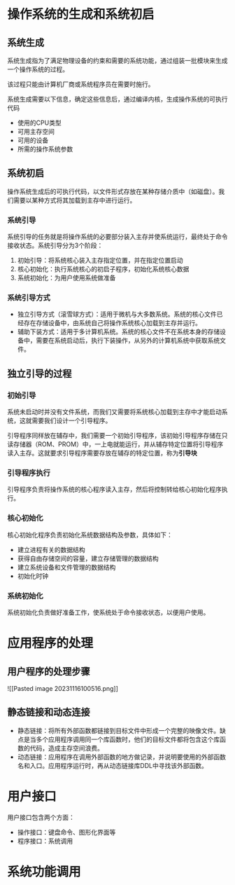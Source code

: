 # 操作系统的生成和系统初启
## 系统生成
系统生成指为了满足物理设备的约束和需要的系统功能，通过组装一批模块来生成一个操作系统的过程。

该过程只能由计算机厂商或系统程序员在需要时施行。

系统生成需要以下信息，确定这些信息后，通过编译内核，生成操作系统的可执行代码
- 使用的CPU类型
- 可用主存空间
- 可用的设备
- 所需的操作系统参数

## 系统初启
操作系统生成后的可执行代码，以文件形式存放在某种存储介质中（如磁盘）。我们需要以某种方式将其加载到主存中进行运行。

### 系统引导
系统引导的任务就是将操作系统的必要部分装入主存并使系统运行，最终处于命令接收状态。系统引导分为3个阶段：
1. 初始引导：将系统核心装入主存指定位置，并在指定位置启动
2. 核心初始化：执行系统核心的初启子程序，初始化系统核心数据
3. 系统初始化：为用户使用系统做准备

### 系统引导方式
- 独立引导方式（滚雪球方式）：适用于微机与大多数系统。系统的核心文件已经存在存储设备中，由系统自己将操作系统核心加载到主存并运行。
- 辅助下装方式：适用于多计算机系统。系统的核心文件不在系统本身的存储设备中，需要在系统启动后，执行下装操作，从另外的计算机系统中获取系统文件。

## 独立引导的过程
### 初始引导
系统未启动时并没有文件系统，而我们又需要将系统核心加载到主存中才能启动系统，这就需要我们设计一个引导程序。

引导程序同样放在辅存中，我们需要一个初始引导程序，该初始引导程序存储在只读存储器（ROM、PROM）中，一上电就能运行，并从辅存特定位置将引导程序读入主存。这就要求引导程序需要存放在辅存的特定位置，称为**引导块**

### 引导程序执行
引导程序负责将操作系统的核心程序读入主存，然后将控制转给核心初始化程序执行。

### 核心初始化
核心初始化程序负责初始化系统数据结构及参数，具体如下：
- 建立进程有关的数据结构
- 获得自由存储空间的容量，建立存储管理的数据结构
- 建立系统设备和文件管理的数据结构
- 初始化时钟

### 系统初始化
系统初始化负责做好准备工作，使系统处于命令接收状态，以便用户使用。

# 应用程序的处理
## 用户程序的处理步骤
![[Pasted image 20231116100516.png]]

## 静态链接和动态连接
- 静态链接：将所有外部函数都链接到目标文件中形成一个完整的映像文件。缺点是当多个应用程序调用同一个库函数时，他们的目标文件都将包含这个库函数的代码，造成主存空间浪费。
- 动态链接：应用程序在调用外部函数的地方做记录，并说明要使用的外部函数名和入口。应用程序运行时，再从动态链接库DDL中寻找该外部函数。

# 用户接口
用户接口包含两个方面：
- 操作接口：键盘命令、图形化界面等
- 程序接口：系统调用

# 系统功能调用




